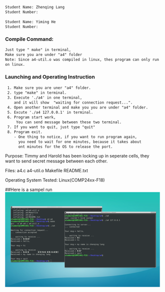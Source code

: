 
    Student Name: Zhenqing Lang
    Student Number: 

    Student Name: Yiming He
    Student Number: 

### Compile Command:
    Just type " make" in terminal,
    Make sure you are under "a4" folder
    Note: Since a4-util.o was compiled in linux, thes program can only run on linux.

### Launching and Operating Instruction

     1. Make sure you are uner "a4" folder.
     2. type "make" in terminal.
     3. Execute './a4' in one terminal, 
        and it will show  "waiting for connection request...".
     4. Open another terminal and make you you are under "a4" folder.
     5. Excute './a4 127.0.0.1' in terminal.
     6. Program start work,
         You can send message between these two terminal.
     7. If you want to quit, just type "quit"
     8. Program exit.
        - One thing to notice, if you want to run program again, 
          you need to wait for one minutes, because it takes about
          ont minutes for the OS to release the port.
          
      
Purpose: 
        Timmy and Harold has been locking up in seperate cells,
        they want to send secret message between each other.

Files:
        a4.c
        a4-util.o
        Makefile
        README.txt

Operating System Tested:
                Linux(COMP24xx-F18)

##Here is a sampel run
![alt text](sampleRun.png)









